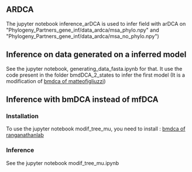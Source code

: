 ## ARDCA

The jupyter notebook inference_arDCA is used to infer field with arDCA on "Phylogeny_Partners_gene_inf/data_ardca/msa_phylo.npy" and "Phylogeny_Partners_gene_inf/data_ardca/msa_no_phylo.npy")

## Inference on data generated on a inferred model

See the jupyter notebook, generating_data_fasta.ipynb for that. It use the code present in the folder bmdDCA_2_states to infer the first model (It is a modification of [bmdca of matteofigliuzzi](https://github.com/matteofigliuzzi/bmDCA))

## Inference with bmDCA instead of mfDCA
### Installation 

To use the jupyter notebook modif_tree_mu, you need to install : [bmdca of ranganathanlab](https://github.com/ranganathanlab/bmDCA)

### Inference
See the jupyter notebook modif_tree_mu.ipynb

